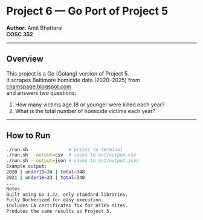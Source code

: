 # Project 6 — Go Port of Project 5

**Author:** Amit Bhattarai  
**COSC 352**

---

## Overview
This project is a Go (Golang) version of Project 5.  
It scrapes Baltimore homicide data (2020–2025) from [chamspage.blogspot.com](https://chamspage.blogspot.com)  
and answers two questions:
1. How many victims age 18 or younger were killed each year?  
2. What is the total number of homicide victims each year?

---

## How to Run
```bash
./run.sh               # prints to terminal
./run.sh --output=csv  # saves to out/output.csv
./run.sh --output=json # saves to out/output.json
Example output:
2020 | under18=24 | total=348
2021 | under18=23 | total=340
...
Notes
Built using Go 1.22, only standard libraries.
Fully Dockerized for easy execution.
Includes CA certificates fix for HTTPS sites.
Produces the same results as Project 5.
